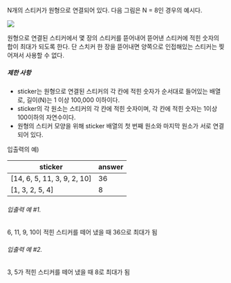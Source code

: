 N개의 스티커가 원형으로 연결되어 있다. 다음 그림은 N = 8인 경우의 예시다.

![](./images/q3_img.jpg)

원형으로 연결된 스티커에서 몇 장의 스티커를 뜯어내어 뜯어낸 스티커에 적힌 숫자의 합이 최대가 되도록 한다. 단 스치커 한 장을 뜯어내면 양쪽으로 인접해있는 스티커는 찢어져서 사용할 수 없다.

##### 제한 사항
- sticker는 원형으로 연결된 스티커의 각 칸에 적힌 숫자가 순서대로 들어있는 배열로, 길이(N)는 1 이상 100,000 이하이다.
- sticker의 각 원소는 스티커의 각 칸에 적힌 숫자이며, 각 칸에 적힌 숫자는 1이상 100이하의 자연수이다.
- 원형의 스티커 모양을 위해 sticker 배열의 첫 번째 원소와 마지막 원소가 서로 연결되어 있다.

입출력의 예)

sticker                      |answer
--|--
[14, 6, 5, 11, 3, 9, 2, 10]  | 36    
[1, 3, 2, 5, 4]              | 8     

###### 입출력 예 \#1.
6, 11, 9, 10이 적힌 스티커를 떼어 냈을 때 36으로 최대가 됨

###### 입출력 예 \#2.
3, 5가 적힌 스티커를 떼어 냈을 때 8로 최대가 됨
